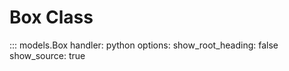 # Box Class

::: models.Box
    handler: python
    options:
      show_root_heading: false
      show_source: true
